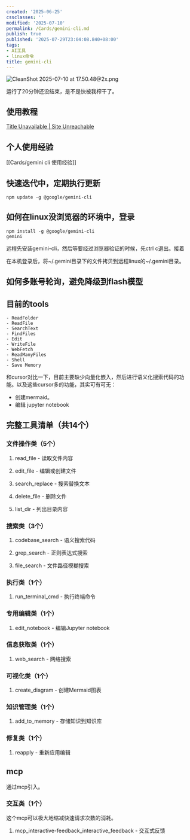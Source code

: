 ```yaml
---
created: '2025-06-25'
cssclasses: ''
modified: '2025-07-10'
permalink: /Cards/gemini-cli.md
publish: true
published: '2025-07-29T23:04:08.840+08:00'
tags:
- AI工具
- linux命令
title: gemini-cli
---
```

![CleanShot 2025-07-10 at 17.50.48@2x.png](https://pub-pic.oldwinter.top/2025/07/d7bbeeb0693c3a6118a7a252a8e6ecdc.png)

运行了20分钟还没结束，是不是快被我榨干了。

## 使用教程

[Title Unavailable \| Site Unreachable](https://github.com/google-gemini/gemini-cli/blob/main/docs/index.md)

## 个人使用经验

[[Cards/gemini cli 使用经验]]

## 快速迭代中，定期执行更新

```
npm update -g @google/gemini-cli
```

## 如何在linux没浏览器的环境中，登录

```
npm install -g @google/gemini-cli
gemini
```

远程先安装gemini-cli，然后等要经过浏览器验证的时候，先ctrl c退出。接着

在本机登录后，将~/.gemini目录下的文件拷贝到远程linux的~/.gemini目录。

## 如何多账号轮询，避免降级到flash模型

## 目前的tools

    - ReadFolder
    - ReadFile
    - SearchText
    - FindFiles
    - Edit
    - WriteFile
    - WebFetch
    - ReadManyFiles
    - Shell
    - Save Memory

和cursor对比一下，目前主要缺少向量化嵌入，然后进行语义化搜索代码的功能。以及这些cursor多的功能，其实可有可无：

- 创建mermaid。
- 编辑 jupyter notebook


## 完整工具清单（共14个）

### 文件操作类（5个）

1. read_file - 读取文件内容

2. edit_file - 编辑或创建文件

3. search_replace - 搜索替换文本

4. delete_file - 删除文件

5. list_dir - 列出目录内容

### 搜索类（3个）

1. codebase_search - 语义搜索代码

2. grep_search - 正则表达式搜索

3. file_search - 文件路径模糊搜索

### 执行类（1个）

1. run_terminal_cmd - 执行终端命令

### 专用编辑类（1个）

1. edit_notebook - 编辑Jupyter notebook

### 信息获取类（1个）

1. web_search - 网络搜索

### 可视化类（1个）

1. create_diagram - 创建Mermaid图表

### 知识管理类（1个）

1. add_to_memory - 存储知识到知识库

### 修复类（1个）

1. reapply - 重新应用编辑


## mcp

通过mcp引入。
### 交互类（1个）

这个mcp可以极大地缩减快速请求次数的消耗。

1. mcp_interactive-feedback_interactive_feedback - 交互式反馈
